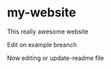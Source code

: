 # my-website
This really awesome website

Edit on example breanch

Now editing or update-readme file
